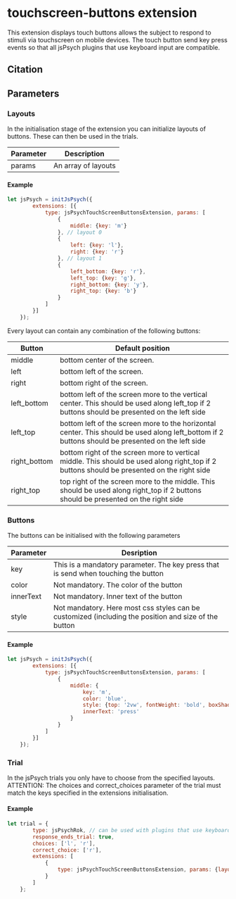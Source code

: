# touchscreen-buttons extension

This extension displays touch buttons allows the subject to respond to stimuli via touchscreen on mobile devices. The touch button send key press events so that all jsPsych plugins that use keyboard input are compatible.

## Citation




## Parameters
### Layouts
In the initialisation stage of the extension you can initialize layouts of buttons. These can then be used in the trials. 

| Parameter  | Description          |
| ---------- | -------------------- |
| params     | An array of layouts  |

#### Example

```javascript
let jsPsych = initJsPsych({
        extensions: [{
            type: jsPsychTouchScreenButtonsExtension, params: [
                {
                    middle: {key: 'm'}
                }, // layout 0
                {
                    left: {key: 'l'}, 
                    right: {key: 'r'}
                }, // layout 1
                {
                    left_bottom: {key: 'r'},
                    left_top: {key: 'g'},
                    right_bottom: {key: 'y'},
                    right_top: {key: 'b'}
                }
            ]
        }]
    });
```

Every layout can contain any combination of the following buttons: 

| Button                   |  Default position                         |
| ------------------------ |  ---------------------------------------- |
| middle                   | bottom center of the screen.              |
| left                     | bottom left of the screen.                |
| right                    | bottom right of the screen.                                                                                                        |
| left_bottom              | bottom left of the screen more to the vertical center. This should be used along left_top if 2 buttons should be presented on the left side |
| left_top| bottom left of the screen more to the horizontal center. This should be used along left_bottom if 2 buttons should be presented on the left side |
| right_bottom| bottom right of the screen more to vertical middle. This should be used along right_top if 2 buttons should be presented on the right side |
| right_top | top right of the screen more to the middle. This should be used along right_top if 2 buttons should be presented on the right side | changes to the VAS response), and the trial ends when `trial_duration` has elapsed. |

### Buttons
The buttons can be initialised with the following parameters

| Parameter | Desription |
| --------- | ---------- |
| key | This is a mandatory parameter. The key press that is send when touching the button |
| color | Not mandatory. The color of the button |
| innerText | Not mandatory. Inner text of the button |
| style | Not mandatory. Here most css styles can be customized (including the position and size of the button |

#### Example
```javascript
let jsPsych = initJsPsych({
        extensions: [{
            type: jsPsychTouchScreenButtonsExtension, params: [
                {
                    middle: {
                        key: 'm',
                        color: 'blue',
                        style: {top: '2vw', fontWeight: 'bold', boxShadow: "1vw 1vw 2vw 1vw #0009"},
                        innerText: 'press'
                    }
                }
            ]
        }]
    });
```

### Trial 
In the jsPsych trials you only have to choose from the specified layouts. ATTENTION: The choices and correct_choices parameter of the trial must match the keys specified in the extensions initialisation.

#### Example
```javascript
let trial = {
        type: jsPsychRok, // can be used with plugins that use keyboard as input
        response_ends_trial: true,
        choices: ['l', 'r'],
        correct_choice: ['r'],
        extensions: [
            {
                type: jsPsychTouchScreenButtonsExtension, params: {layout: 1}
            }
        ]
    };
```